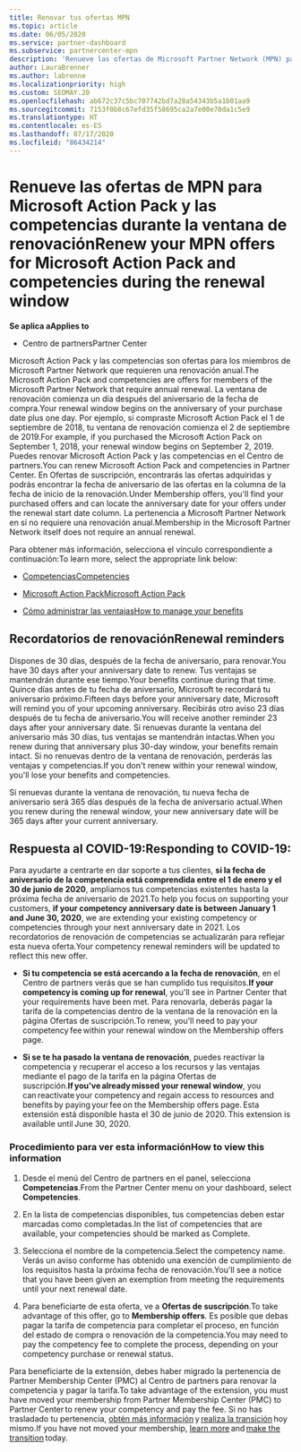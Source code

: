 ```yaml
---
title: Renovar tus ofertas MPN
ms.topic: article
ms.date: 06/05/2020
ms.service: partner-dashboard
ms.subservice: partnercenter-mpn
description: 'Renueve las ofertas de Microsoft Partner Network (MPN) para Microsoft Action Pack y las competencias: la ventana de renovación comienza un día después del aniversario de la fecha de compra.'
author: LauraBrenner
ms.author: labrenne
ms.localizationpriority: high
ms.custom: SEOMAY.20
ms.openlocfilehash: ab672c37c5bc707742bd7a28a54343b5a1b01aa9
ms.sourcegitcommit: 7153f0b8c67efd35f58695ca2a7e00e70da1c5e9
ms.translationtype: HT
ms.contentlocale: es-ES
ms.lasthandoff: 07/17/2020
ms.locfileid: "86434214"
---
```

# <a name="renew-your-mpn-offers-for-microsoft-action-pack-and-competencies-during-the-renewal-window"></a><span data-ttu-id="74581-103">Renueve las ofertas de MPN para Microsoft Action Pack y las competencias durante la ventana de renovación</span><span class="sxs-lookup"><span data-stu-id="74581-103">Renew your MPN offers for Microsoft Action Pack and competencies during the renewal window</span></span>

<span data-ttu-id="74581-104">**Se aplica a**</span><span class="sxs-lookup"><span data-stu-id="74581-104">**Applies to**</span></span>

- <span data-ttu-id="74581-105">Centro de partners</span><span class="sxs-lookup"><span data-stu-id="74581-105">Partner Center</span></span>

<span data-ttu-id="74581-106">Microsoft Action Pack y las competencias son ofertas para los miembros de Microsoft Partner Network que requieren una renovación anual.</span><span class="sxs-lookup"><span data-stu-id="74581-106">The Microsoft Action Pack and competencies are offers for members of the Microsoft Partner Network that require annual renewal.</span></span> <span data-ttu-id="74581-107">La ventana de renovación comienza un día después del aniversario de la fecha de compra.</span><span class="sxs-lookup"><span data-stu-id="74581-107">Your renewal window begins on the anniversary of your purchase date plus one day.</span></span> <span data-ttu-id="74581-108">Por ejemplo, si compraste Microsoft Action Pack el 1 de septiembre de 2018, tu ventana de renovación comienza el 2 de septiembre de 2019.</span><span class="sxs-lookup"><span data-stu-id="74581-108">For example, if you purchased the Microsoft Action Pack on September 1, 2018, your renewal window begins on September 2, 2019.</span></span> <span data-ttu-id="74581-109">Puedes renovar Microsoft Action Pack y las competencias en el Centro de partners.</span><span class="sxs-lookup"><span data-stu-id="74581-109">You can renew Microsoft Action Pack and competencies in Partner Center.</span></span> <span data-ttu-id="74581-110">En Ofertas de suscripción, encontrarás las ofertas adquiridas y podrás encontrar la fecha de aniversario de las ofertas en la columna de la fecha de inicio de la renovación.</span><span class="sxs-lookup"><span data-stu-id="74581-110">Under Membership offers, you'll find your purchased offers and can locate the anniversary date for your offers under the renewal start date column.</span></span> <span data-ttu-id="74581-111">La pertenencia a Microsoft Partner Network en sí no requiere una renovación anual.</span><span class="sxs-lookup"><span data-stu-id="74581-111">Membership in the Microsoft Partner Network itself does not require an annual renewal.</span></span> 

<span data-ttu-id="74581-112">Para obtener más información, selecciona el vínculo correspondiente a continuación:</span><span class="sxs-lookup"><span data-stu-id="74581-112">To learn more, select the appropriate link below:</span></span> 

- [<span data-ttu-id="74581-113">Competencias</span><span class="sxs-lookup"><span data-stu-id="74581-113">Competencies</span></span>](learn-about-competencies.md)

- [<span data-ttu-id="74581-114">Microsoft Action Pack</span><span class="sxs-lookup"><span data-stu-id="74581-114">Microsoft Action Pack</span></span>](mpn-get-action-pack.md)

- [<span data-ttu-id="74581-115">Cómo administrar las ventajas</span><span class="sxs-lookup"><span data-stu-id="74581-115">How to manage your benefits</span></span>](manage-your-partner-network-benefits.md)

## <a name="renewal-reminders"></a><span data-ttu-id="74581-116">Recordatorios de renovación</span><span class="sxs-lookup"><span data-stu-id="74581-116">Renewal reminders</span></span> 

<span data-ttu-id="74581-117">Dispones de 30 días, después de la fecha de aniversario, para renovar.</span><span class="sxs-lookup"><span data-stu-id="74581-117">You have 30 days after your anniversary date to renew.</span></span> <span data-ttu-id="74581-118">Tus ventajas se mantendrán durante ese tiempo.</span><span class="sxs-lookup"><span data-stu-id="74581-118">Your benefits continue during that time.</span></span> <span data-ttu-id="74581-119">Quince días antes de tu fecha de aniversario, Microsoft te recordará tu aniversario próximo.</span><span class="sxs-lookup"><span data-stu-id="74581-119">Fifteen days before your anniversary date, Microsoft will remind you of your upcoming anniversary.</span></span> <span data-ttu-id="74581-120">Recibirás otro aviso 23 días después de tu fecha de aniversario.</span><span class="sxs-lookup"><span data-stu-id="74581-120">You will receive another reminder 23 days after your anniversary date.</span></span> <span data-ttu-id="74581-121">Si renuevas durante la ventana del aniversario más 30 días, tus ventajas se mantendrán intactas.</span><span class="sxs-lookup"><span data-stu-id="74581-121">When you renew during that anniversary plus 30-day window, your benefits remain intact.</span></span> <span data-ttu-id="74581-122">Si no renuevas dentro de la ventana de renovación, perderás las ventajas y competencias.</span><span class="sxs-lookup"><span data-stu-id="74581-122">If you don't renew within your renewal window, you'll lose your benefits and competencies.</span></span>

<span data-ttu-id="74581-123">Si renuevas durante la ventana de renovación, tu nueva fecha de aniversario será 365 días después de la fecha de aniversario actual.</span><span class="sxs-lookup"><span data-stu-id="74581-123">When you renew during the renewal window, your new anniversary date will be 365 days after your current anniversary.</span></span>

## <a name="responding-to-covid-19"></a><span data-ttu-id="74581-124">Respuesta al COVID-19:</span><span class="sxs-lookup"><span data-stu-id="74581-124">Responding to COVID-19:</span></span>

<span data-ttu-id="74581-125">Para ayudarte a centrarte en dar soporte a tus clientes, **si la fecha de aniversario de la competencia está comprendida entre el 1 de enero y el 30 de junio de 2020**, ampliamos tus competencias existentes hasta la próxima fecha de aniversario de 2021.</span><span class="sxs-lookup"><span data-stu-id="74581-125">To help you focus on supporting your customers, **if your competency anniversary date is between January 1 and June 30, 2020**, we are extending your existing competency or competencies through your next anniversary date in 2021.</span></span> <span data-ttu-id="74581-126">Los recordatorios de renovación de competencias se actualizarán para reflejar esta nueva oferta.</span><span class="sxs-lookup"><span data-stu-id="74581-126">Your competency renewal reminders will be updated to reflect this new offer.</span></span> 

- <span data-ttu-id="74581-127">**Si tu competencia se está acercando a la fecha de renovación**, en el Centro de partners verás que se han cumplido tus requisitos.</span><span class="sxs-lookup"><span data-stu-id="74581-127">**If your competency is coming up for renewal**, you'll see in Partner Center that your requirements have been met.</span></span> <span data-ttu-id="74581-128">Para renovarla, deberás pagar la tarifa de la competencias dentro de la ventana de la renovación en la página Ofertas de suscripción.</span><span class="sxs-lookup"><span data-stu-id="74581-128">To renew, you'll need to pay your competency fee within your renewal window on the Membership offers page.</span></span> 

- <span data-ttu-id="74581-129">**Si se te ha pasado la ventana de renovación**, puedes reactivar la competencia y recuperar el acceso a los recursos y las ventajas mediante el pago de la tarifa en la página Ofertas de suscripción.</span><span class="sxs-lookup"><span data-stu-id="74581-129">**If you've already missed your renewal window**, you can reactivate your competency and regain access to resources and benefits by paying your fee on the Membership offers page.</span></span><span data-ttu-id="74581-130"> Esta extensión está disponible hasta el 30 de junio de 2020.</span><span class="sxs-lookup"><span data-stu-id="74581-130"> This extension is available until June 30, 2020.</span></span>   

### <a name="how-to-view-this-information"></a><span data-ttu-id="74581-131">Procedimiento para ver esta información</span><span class="sxs-lookup"><span data-stu-id="74581-131">How to view this information</span></span>

1. <span data-ttu-id="74581-132">Desde el menú del Centro de partners en el panel, selecciona **Competencias**.</span><span class="sxs-lookup"><span data-stu-id="74581-132">From the Partner Center menu on your dashboard, select **Competencies**.</span></span>  

2. <span data-ttu-id="74581-133">En la lista de competencias disponibles, tus competencias deben estar marcadas como completadas.</span><span class="sxs-lookup"><span data-stu-id="74581-133">In the list of competencies that are available, your competencies should be marked as Complete.</span></span>  

3. <span data-ttu-id="74581-134">Selecciona el nombre de la competencia.</span><span class="sxs-lookup"><span data-stu-id="74581-134">Select the competency name.</span></span> <span data-ttu-id="74581-135">Verás un aviso conforme has obtenido una exención de cumplimiento de los requisitos hasta la próxima fecha de renovación.</span><span class="sxs-lookup"><span data-stu-id="74581-135">You'll see a notice that you have been given an exemption from meeting the requirements until your next renewal date.</span></span>   

4. <span data-ttu-id="74581-136">Para beneficiarte de esta oferta, ve a **Ofertas de suscripción**.</span><span class="sxs-lookup"><span data-stu-id="74581-136">To take advantage of this offer, go to **Membership offers**.</span></span> <span data-ttu-id="74581-137">Es posible que debas pagar la tarifa de competencia para completar el proceso, en función del estado de compra o renovación de la competencia.</span><span class="sxs-lookup"><span data-stu-id="74581-137">You may need to pay the competency fee to complete the process, depending on your competency purchase or renewal status.</span></span> 

<span data-ttu-id="74581-138">Para beneficiarte de la extensión, debes haber migrado la pertenencia de Partner Membership Center (PMC) al Centro de partners para renovar la competencia y pagar la tarifa.</span><span class="sxs-lookup"><span data-stu-id="74581-138">To take advantage of the extension, you must have moved your membership from Partner Membership Center (PMC) to Partner Center to renew your competency and pay the fee.</span></span> <span data-ttu-id="74581-139">Si no has trasladado tu pertenencia, [obtén más información](prepare-pmc-pc-migration.md) y [realiza la transición](https://partners.microsoft.com/partnerprogram/Welcome.aspx) hoy mismo.</span><span class="sxs-lookup"><span data-stu-id="74581-139">If you have not moved your membership, [learn more](prepare-pmc-pc-migration.md) and [make the transition](https://partners.microsoft.com/partnerprogram/Welcome.aspx) today.</span></span>  
